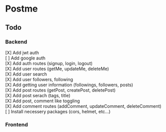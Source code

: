 # Postme

## Todo

### Backend

[X] Add jwt auth  
[ ] Add google auth  
[X] Add auth routes (signup, login, logout)  
[X] Add user routes (getMe, updateMe, deleteMe)  
[X] Add user search  
[X] Add user followers, following  
[X] Add getting user information (followings, followers, posts)  
[X] Add post routes (getPost, createPost, deletePost)  
[X] Add post serach (tags, title)  
[X] Add post, comment like toggling  
[X] Add comment routes (addComment, updateComment, deleteComment)  
[ ] Install necessery packages (cors, helmet, etc...)

### Frontend
